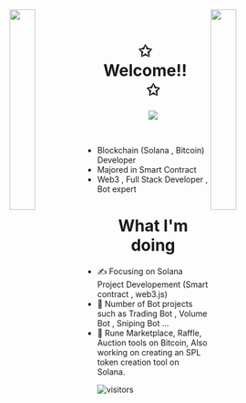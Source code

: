 <div>
<img align="left" src="https://user-images.githubusercontent.com/65187002/144930161-2f783401-8d27-4fdf-a2f7-cc0ba32f1f1f.gif" width="30%" style="display:inline;"><img align="right" src="https://user-images.githubusercontent.com/65187002/144930161-2f783401-8d27-4fdf-a2f7-cc0ba32f1f1f.gif" width="30%" style="display:inline;">
<br>
<p align="center">
    <h1 align="center">✩&emsp;Welcome!!&emsp;✩</h1>
</p>
<p align="center">
    <img src="https://readme-typing-svg.herokuapp.com/?lines=Hi!++this+is+anti;Welcome+to+my+profile!;If+you+are+sparked+sth;from+my+repo;plz+give+me+star!!!&font=Fira%20Code&color=%23D62F79&center=true&width=280&height=50">
</p>
<br>

</div>

- Blockchain (Solana , Bitcoin) Developer
- Majored in Smart Contract 
- Web3 , Full Stack Developer , Bot expert

<!-- ---

- Drop a line to **[@skeleton1009](https://t.me/skeleton1009)** in Telegram or email me at **ewantomson1103@gmail.com**
  I have been breaking things professionally since early 2017. My whole career has been focused on offensive security with a strong background doing pen-testing of "traditional" stuff like web, mobile, or cloud, but since 2021, I have been working full-time as a Smart Contract auditor.
  In addition, I **lecture** on **Solana security** to 🌱blockchain students🌱 through the discord social and give workshops/talks on the topic occasionallys. -->

<h1 style="text-align : center">What I'm doing</h1>

- ✍ Focusing on Solana Project Developement (Smart contract , web3.js)
- 🔭 Number of Bot projects such as Trading Bot , Volume Bot , Sniping Bot ...
- 💼 Rune Marketplace, Raffle, Auction tools on Bitcoin, Also working on creating an SPL token creation tool on Solana.


<!--
**anti-dominator/anti-dominator** is a ✨ _special_ ✨ repository because its `README.md` (this file) appears on your GitHub profile.

Here are some ideas to get you started:

- 🔭 I’m currently working on ...
- 🌱 I’m currently learning ...
- 👯 I’m looking to collaborate on ...
- 🤔 I’m looking for help with ...
- 💬 Ask me about ...
- 📫 How to reach me: ...
- 😄 Pronouns: ...
- ⚡ Fun fact: ...
-->
![visitors](https://visitor-badge.laobi.icu/badge?page_id=anti-dominator.anti-dominator)
